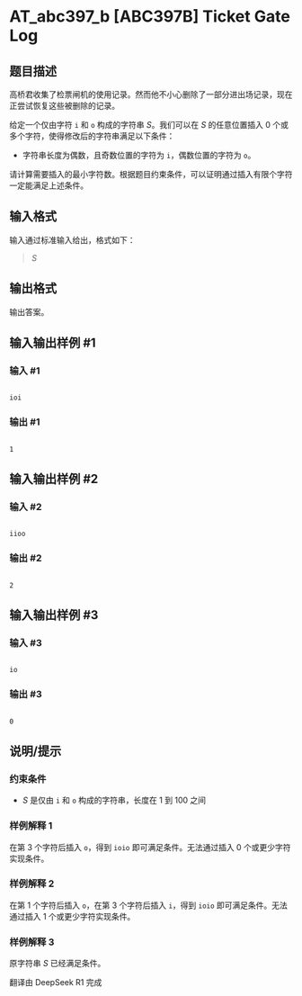 # AT_abc397_b [ABC397B] Ticket Gate Log

## 题目描述

[problemUrl]: https://atcoder.jp/contests/abc397/tasks/abc397_b

高桥君收集了检票闸机的使用记录。然而他不小心删除了一部分进出场记录，现在正尝试恢复这些被删除的记录。

给定一个仅由字符 `i` 和 `o` 构成的字符串 $S$。我们可以在 $S$ 的任意位置插入 $0$ 个或多个字符，使得修改后的字符串满足以下条件：

- 字符串长度为偶数，且奇数位置的字符为 `i`，偶数位置的字符为 `o`。

请计算需要插入的最小字符数。根据题目约束条件，可以证明通过插入有限个字符一定能满足上述条件。

## 输入格式

输入通过标准输入给出，格式如下：

> $S$

## 输出格式

输出答案。

## 输入输出样例 #1

### 输入 #1

```
ioi
```

### 输出 #1

```
1
```

## 输入输出样例 #2

### 输入 #2

```
iioo
```

### 输出 #2

```
2
```

## 输入输出样例 #3

### 输入 #3

```
io
```

### 输出 #3

```
0
```

## 说明/提示

### 约束条件

- $S$ 是仅由 `i` 和 `o` 构成的字符串，长度在 $1$ 到 $100$ 之间

### 样例解释 1

在第 $3$ 个字符后插入 `o`，得到 `ioio` 即可满足条件。无法通过插入 $0$ 个或更少字符实现条件。

### 样例解释 2

在第 $1$ 个字符后插入 `o`，在第 $3$ 个字符后插入 `i`，得到 `ioio` 即可满足条件。无法通过插入 $1$ 个或更少字符实现条件。

### 样例解释 3

原字符串 $S$ 已经满足条件。

翻译由 DeepSeek R1 完成